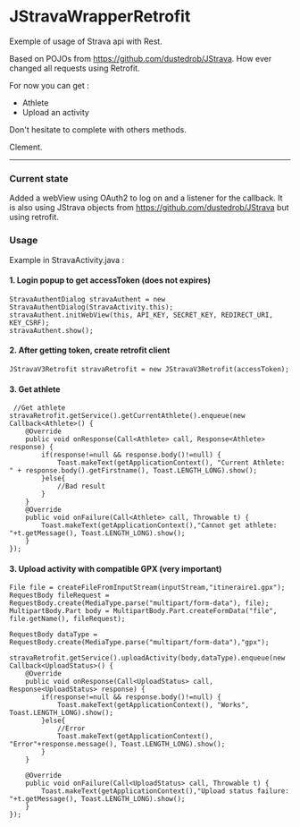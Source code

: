 # JStravaWrapperRetrofit

Exemple of usage of Strava api with Rest.

Based on POJOs from https://github.com/dustedrob/JStrava.
How ever changed all requests using Retrofit.

For now you can get : 
- Athlete
- Upload an activity 

Don't hesitate to complete with others methods.

Clement.

--------------------------

### Current state

Added a webView using OAuth2 to log on and a listener for the callback.
It is also using JStrava objects from https://github.com/dustedrob/JStrava but using retrofit.

### Usage

Example in StravaActivity.java : 

#### 1. Login popup to get accessToken (does not expires)

```
StravaAuthentDialog stravaAuthent = new StravaAuthentDialog(StravaActivity.this);
stravaAuthent.initWebView(this, API_KEY, SECRET_KEY, REDIRECT_URI, KEY_CSRF);
stravaAuthent.show();
```

#### 2. After getting token, create retrofit client

```
JStravaV3Retrofit stravaRetrofit = new JStravaV3Retrofit(accessToken);
```

#### 3. Get athlete

```
 //Get athlete
stravaRetrofit.getService().getCurrentAthlete().enqueue(new Callback<Athlete>() {
    @Override
    public void onResponse(Call<Athlete> call, Response<Athlete> response) {
        if(response!=null && response.body()!=null) {
            Toast.makeText(getApplicationContext(), "Current Athlete: " + response.body().getFirstname(), Toast.LENGTH_LONG).show();
        }else{
            //Bad result
        }
    }
    @Override
    public void onFailure(Call<Athlete> call, Throwable t) {
        Toast.makeText(getApplicationContext(),"Cannot get athlete: "+t.getMessage(), Toast.LENGTH_LONG).show();
    }
});
```

#### 3. Upload activity with compatible GPX (very important)

```
File file = createFileFromInputStream(inputStream,"itineraire1.gpx");
RequestBody fileRequest = RequestBody.create(MediaType.parse("multipart/form-data"), file);
MultipartBody.Part body = MultipartBody.Part.createFormData("file", file.getName(), fileRequest);

RequestBody dataType = RequestBody.create(MediaType.parse("multipart/form-data"),"gpx");

stravaRetrofit.getService().uploadActivity(body,dataType).enqueue(new Callback<UploadStatus>() {
    @Override
    public void onResponse(Call<UploadStatus> call, Response<UploadStatus> response) {
        if(response!=null && response.body()!=null) {
            Toast.makeText(getApplicationContext(), "Works", Toast.LENGTH_LONG).show();
        }else{
            //Error
            Toast.makeText(getApplicationContext(), "Error"+response.message(), Toast.LENGTH_LONG).show();
        }
    }

    @Override
    public void onFailure(Call<UploadStatus> call, Throwable t) {
        Toast.makeText(getApplicationContext(),"Upload status failure: "+t.getMessage(), Toast.LENGTH_LONG).show();
    }
});
```
